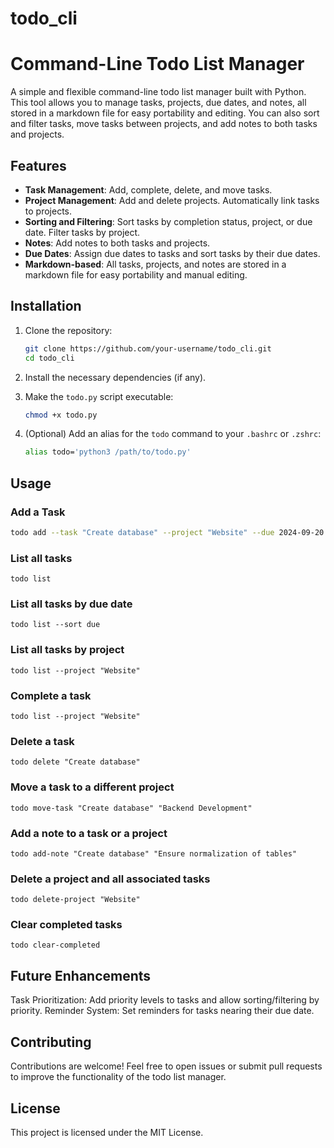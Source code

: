 # todo_cli
# Command-Line Todo List Manager

A simple and flexible command-line todo list manager built with Python. This tool allows you to manage tasks, projects, due dates, and notes, all stored in a markdown file for easy portability and editing. You can also sort and filter tasks, move tasks between projects, and add notes to both tasks and projects.

## Features

- **Task Management**: Add, complete, delete, and move tasks.
- **Project Management**: Add and delete projects. Automatically link tasks to projects.
- **Sorting and Filtering**: Sort tasks by completion status, project, or due date. Filter tasks by project.
- **Notes**: Add notes to both tasks and projects.
- **Due Dates**: Assign due dates to tasks and sort tasks by their due dates.
- **Markdown-based**: All tasks, projects, and notes are stored in a markdown file for easy portability and manual editing.

## Installation

1. Clone the repository:
    ```bash
    git clone https://github.com/your-username/todo_cli.git
    cd todo_cli
    ```

2. Install the necessary dependencies (if any).

3. Make the `todo.py` script executable:
    ```bash
    chmod +x todo.py
    ```

4. (Optional) Add an alias for the `todo` command to your `.bashrc` or `.zshrc`:
    ```bash
    alias todo='python3 /path/to/todo.py'
    ```

## Usage

### Add a Task
```bash
todo add --task "Create database" --project "Website" --due 2024-09-20
```
### List all tasks
```todo list```

### List all tasks by due date
```todo list --sort due```

### List all tasks by project
```todo list --project "Website"```

### Complete a task
```todo list --project "Website"```

### Delete a task
```todo delete "Create database"```

### Move a task to a different project
```todo move-task "Create database" "Backend Development"```

### Add a note to a task or a project
```todo add-note "Create database" "Ensure normalization of tables"```

### Delete a project and all associated tasks
```todo delete-project "Website"```

### Clear completed tasks
```todo clear-completed```

## Future Enhancements
Task Prioritization: Add priority levels to tasks and allow sorting/filtering by priority.
Reminder System: Set reminders for tasks nearing their due date.

## Contributing
Contributions are welcome! Feel free to open issues or submit pull requests to improve the functionality of the todo list manager.

## License
This project is licensed under the MIT License.
